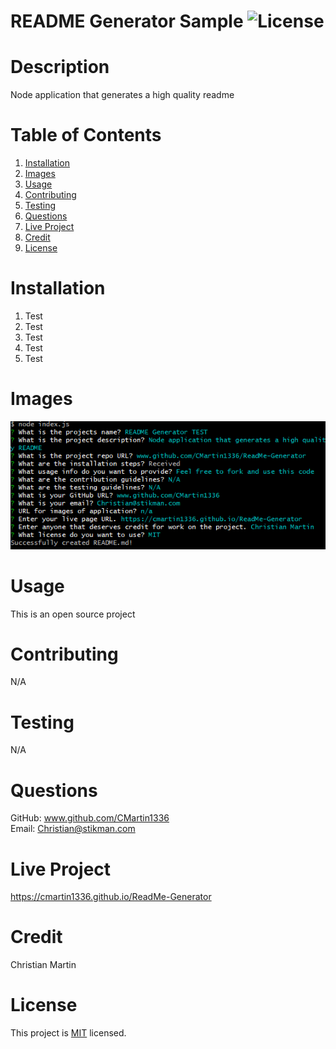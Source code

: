 
  # README Generator Sample ![License](https://img.shields.io/badge/license-MIT-blue)
  
  # Description
  Node application that generates a high quality readme

  # Table of Contents
  1. [Installation](#installation)
  2. [Images](#images)
  2. [Usage](#usage)
  3. [Contributing](#contributing)
  4. [Testing](#testing)
  5. [Questions](#questions)
  6. [Live Project](#live-project)
  7. [Credit](#credit)
  8. [License](#license)
    
  # Installation
  1. Test
2. Test
3. Test
4. Test
5. Test

  # Images
  ![project image](./assets/images/terminal.png)

  # Usage
  This is an open source project

  # Contributing
  N/A

  # Testing
  N/A

  # Questions
  GitHub: www.github.com/CMartin1336  
  Email: Christian@stikman.com
  
  # Live Project
  https://cmartin1336.github.io/ReadMe-Generator

  # Credit
  Christian Martin
  
  # License
  This project is [MIT](www.github.com/CMartin1336/ReadMe-Generator/blob/main/LICENSE) licensed.
  